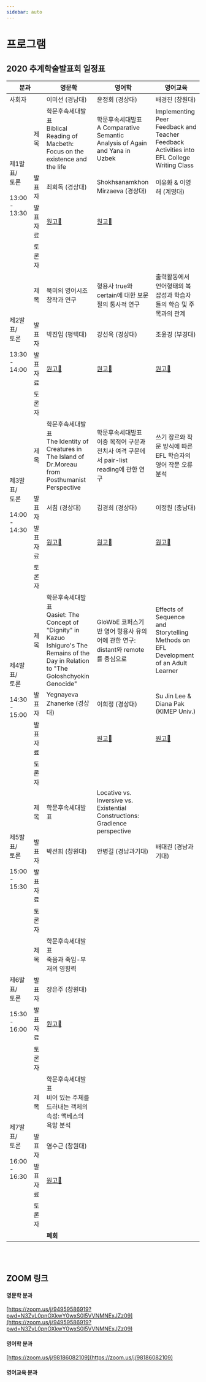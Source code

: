```yaml
---
sidebar: auto
---
```


# 프로그램


## 2020 추계학술발표회 일정표

<table>
  <colgroup>
  <col width="80px" />
  <col width="80px" />
  <col width="190px"/>
  <col width="190px"/>
  <col width="190px"/>
  </colgroup>
    <thead>
        <tr class="t-section">
            <th colspan="2" style="min-width:70px">분과</th>
            <th style="min-width:90px">영문학</th>
            <th style="min-width:90px">영어학</th>
            <th style="min-width:90px">영어교육</th>
        </tr>
    </thead>
    <tbody>
        <tr class="t-section t-sepline">
            <td colspan="2">사회자</td>
            <td>이미선 (경남대)</td>
            <td>윤정회 (경상대)</td>
            <td>배경진 (창원대)</td>
        </tr>
        <!-- 제1발표 -->
        <tr class="t-sepline">
            <td rowspan="4" class="t-section">제1발표/<br>토론<br><br>13:00<br>-<br>13:30</td>
            <td class="t-section">제목</td>
            <td><span class="box">학문후속세대발표</span><br>Biblical Reading of Macbeth: Focus on the existence and the life</td>
            <td><span class="box">학문후속세대발표</span><br>A Comparative Semantic Analysis of Again and Yana in Uzbek</td>
            <td>Implementing Peer Feedback and Teacher Feedback Activities into EFL College Writing Class</td>
        </tr>
        <tr class="">
            <td class="t-section">발표자</td>
            <td>최희독 (경상대)</td>
            <td>Shokhsanamkhon Mirzaeva (경상대)</td>
            <td>이유화 & 이영해 (계명대)</td>
        </tr>
        </tr>
            <tr class="">
            <td class="t-section">발표자료</td>
            <td><a href="/lit/1_문학_최희독.pdf"target="_blank">원고📄</a></td>
            <td><a href="/lin/1_어학_Shokhsanamkhon_Mirzaeva.pdf"target="_blank">원고📄</a></td>
            <td></td>
        </tr>
        <tr class="">
            <td class="t-section">토론자</td>
            <td></td>
            <td></td>
            <td></td>
        </tr>
        <!-- 제2발표 -->
        <tr class="t-sepline">
            <td rowspan="4" class="t-section">제2발표/<br>토론<br><br>13:30<br>-<br>14:00</td>
            <td class="t-section">제목</td>
            <td>북미의 영어시조 창작과 연구</td>
            <td>형용사 true와 certain에 대한 보문절의 통사적 연구</td>
            <td>출력활동에서 언어형태의 복잡성과 학습자들의 학습 및 주목과의 관계</td>
        </tr>
        <tr class="">
            <td class="t-section">발표자</td>
            <td>박진임 (평택대)</td>
            <td>강선옥 (경상대)</td>
            <td>조윤경 (부경대)</td>
        </tr>
            <tr class="">
            <td class="t-section">발표자료</td>
            <td><a href="/lit/2_문학_박진임.pdf"target="_blank">원고📄</a></td>
            <td><a href="/lin/2_어학_강선옥.pdf"target="_blank">원고📄</a></td>
            <td><a href="/edu/2_영어교육_조윤경.pdf"target="_blank">원고📄</a></td>
        </tr>
        <tr class="">
            <td class="t-section">토론자</td>
            <td></td>
            <td></td>
            <td></td>
        </tr>
        <!-- 제3발표 -->
        <tr class="t-sepline">
            <td rowspan="4" class="t-section">제3발표/<br>토론<br><br>14:00<br>-<br>14:30</td>
            <td class="t-section">제목</td>
            <td><span class="box">학문후속세대발표</span><br>The Identity of Creatures in The Island of Dr.Moreau from Posthumanist Perspective</td>
            <td><span class="box">학문후속세대발표</span><br>이중 목적어 구문과 전치사 여격 구문에서 pair-list reading에 관한 연구 </td>
            <td>쓰기 장르와 작문 방식에 따른 EFL 학습자의 영어 작문 오류 분석</td>
        </tr>
        <tr class="">
            <td class="t-section">발표자</td>
            <td>서침 (경상대)</td>
            <td>김경희 (경상대)</td>
            <td>이정원 (충남대)</td>
        </tr>
            <tr class="">
            <td class="t-section">발표자료</td>
            <td><a href="/lit/3_문학_서침.pdf"target="_blank">원고📄</a></td>
            <td><a href="/lin/3_어학_김경희.pdf"target="_blank">원고📄</a></td>
            <td><a href="/edu/3_영어교육_이정원.pdf"target="_blank">원고📄</a></td>
        </tr>
        <tr class="">
            <td class="t-section">토론자</td>
            <td></td>
            <td></td>
            <td></td>
        </tr>
        <!-- 제4발표 -->
        <tr class="t-sepline">
            <td rowspan="4" class="t-section">제4발표/<br>토론<br><br>14:30<br>-<br>15:00</td>
            <td class="t-section">제목</td>
            <td><span class="box">학문후속세대발표</span><br>Qasiet: The Concept of "Dignity" in Kazuo Ishiguro's The Remains of the Day in Relation to "The Goloshchyokin Genocide"</td>
            <td>GloWbE 코퍼스기반 영어 형용사 유의어에 관한 연구: distant와 remote를 중심으로 </td>
            <td>Effects of Sequence and Storytelling Methods on EFL Development of an Adult Learner</td>
        </tr>
        <tr class="">
            <td class="t-section">발표자</td>
            <td>Yegnayeva Zhanerke (경상대)</td>
            <td>이희정 (경상대)</td>
            <td>Su Jin Lee & Diana Pak (KIMEP Univ.)</td>
        </tr>
            <tr class="">
            <td class="t-section">발표자료</td>
            <td></td>
            <td><a href="/lin/4_어학_이희정.pdf"target="_blank">원고📄</a></td>
            <td><a href="/edu/4_영어교육_Lee_and_Pak.pdf"target="_blank">원고📄</a></td>
        </tr>
        <tr class="">
            <td class="t-section">토론자</td>
            <td></td>
            <td></td>
            <td></td>
        </tr>
        <!-- 제5발표 -->
        <tr class="t-sepline">
            <td rowspan="4" class="t-section">제5발표/<br>토론<br><br>15:00<br>-<br>15:30</td>
            <td class="t-section">제목</td>
            <td><span class="box">학문후속세대발표</span><br></td>
            <td>Locative vs. Inversive vs. Existential Constructions: Gradience perspective</td>
            <td></td>
        </tr>
        <tr class="">
            <td class="t-section">발표자</td>
            <td>박선희 (창원대)</td>
            <td>안병길 (경남과기대)</td>
            <td>배대권 (경남과기대)</td>
        </tr>
            <tr class="">
            <td class="t-section">발표자료</td>
            <td></td>
            <td></td>
            <td></td>
        </tr>
        <tr class="">
            <td class="t-section">토론자</td>
            <td></td>
            <td></td>
            <td></td>
        </tr>
        <!-- 제6발표 -->
        <tr class="t-sepline">
            <td rowspan="4" class="t-section">제6발표/<br>토론<br><br>15:30<br>-<br>16:00</td>
            <td class="t-section">제목</td>
            <td><span class="box">학문후속세대발표</span><br>죽음과 죽임-부재의 영향력</td>
            <td></td>
            <td></td>
        </tr>
        <tr class="">
            <td class="t-section">발표자</td>
            <td>장은주 (창원대)</td>
            <td></td>
            <td></td>
        </tr>
            <tr class="">
            <td class="t-section">발표자료</td>
            <td><a href="/lit/6_문학_장은주.pdf"target="_blank">원고📄</a></td>
            <td></td>
            <td></td>
        </tr>
        <tr class="">
            <td class="t-section">토론자</td>
            <td></td>
            <td></td>
            <td></td>
        </tr>
        <!-- 제7발표 -->
        <tr class="t-sepline">
            <td rowspan="4" class="t-section">제7발표/<br>토론<br><br>16:00<br>-<br>16:30</td>
            <td class="t-section">제목</td>
            <td><span class="box">학문후속세대발표</span><br>비어 있는 주체를 드러내는 객체의 속성: 맥베스의 욕망 분석</td>
            <td></td>
            <td></td>
        </tr>
        <tr class="">
            <td class="t-section">발표자</td>
            <td>염수근 (창원대)</td>
            <td></td>
            <td></td>
        </tr>
            <tr class="">
            <td class="t-section">발표자료</td>
            <td><a href="/lit/7_문학_염수근.pdf"target="_blank">원고📄</a></td>
            <td></td>
            <td></td>
        </tr>
        <tr class="">
            <td class="t-section">토론자</td>
            <td></td>
            <td></td>
            <td></td>
        </tr>
        <!-- 폐회 -->
        <tr class="t-sepline">
            <td colspan="2"></td>
            <td colspan="3"><strong>폐회</strong></td>
        </tr>
    </tbody>
</table>
<br><br>


## ZOOM 링크

#### 영문학 분과

[https://zoom.us/j/94959586919?pwd=N3ZvL0pnOXkwY0wxS0l5VVNMNExJZz09](https://zoom.us/j/94959586919?pwd=N3ZvL0pnOXkwY0wxS0l5VVNMNExJZz09)


#### 영어학 분과

[https://zoom.us/j/98186082109](https://zoom.us/j/98186082109)

#### 영어교육 분과

